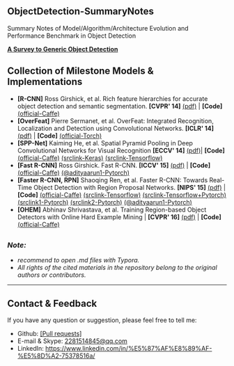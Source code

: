 ## ObjectDetection-SummaryNotes
Summary Notes of Model/Algorithm/Architecture Evolution and Performance Benchmark in Object Detection

[**A Survey to Generic Object Detection**](https://github.com/mikelu-shanghai/ObjectDetection-SummaryNotes/blob/master/GenericObjectDetection/Survey2GenericObjectDetection.md)

## Collection of Milestone Models & Implementations

- **[R-CNN]** Ross Girshick, et al. Rich feature hierarchies for accurate object detection and semantic segmentation. **[CVPR' 14]** [(pdf)](https://arxiv.org/pdf/1311.2524.pdf) | **[Code]** [(official-Caffe)](https://github.com/rbgirshick/rcnn) 
- **[OverFeat]** Pierre Sermanet, et al. OverFeat: Integrated Recognition, Localization and Detection using Convolutional Networks. **[ICLR' 14]** [(pdf)](https://arxiv.org/pdf/1312.6229.pdf) |  **[Code]** [(official-Torch)](https://github.com/sermanet/OverFeat) 
- **[SPP-Net]** Kaiming He, et al. Spatial Pyramid Pooling in Deep Convolutional Networks for Visual Recognition **[ECCV' 14]**  [(pdf)](https://arxiv.org/pdf/1406.4729.pdf)| **[Code]** [(official-Caffe)](https://github.com/ShaoqingRen/SPP_net)  [(srclink-Keras)](https://github.com/yhenon/keras-spp)  [(srclink-Tensorflow)](https://github.com/peace195/sppnet)
- **[Fast R-CNN]** Ross Girshick. Fast R-CNN. **[ICCV' 15]** [(pdf)](https://arxiv.org/pdf/1504.08083.pdf) | **[Code]** [(official-Caffe)](https://github.com/rbgirshick/fast-rcnn) [(@adityaarun1-Pytorch)](https://github.com/adityaarun1/pytorch_fast-er_rcnn)
- **[Faster R-CNN, RPN]** Shaoqing Ren, et al. Faster R-CNN: Towards Real-Time Object Detection with Region Proposal Networks.  **[NIPS' 15]** [(pdf)](https://arxiv.org/pdf/1506.01497.pdf) | **[Code]**  [(official-Caffe)](https://github.com/rbgirshick/py-faster-rcnn)  [(srclink-Tensorflow)](https://github.com/endernewton/tf-faster-rcnn)  [(srclink-Tensorflow+Pytorch)](https://github.com/ruotianluo/pytorch-faster-rcnn) [(srclink1-Pytorch)](https://github.com/longcw/faster_rcnn_pytorch) [(srclink2-Pytorch)](https://github.com/jwyang/faster-rcnn.pytorch) [(@adityaarun1-Pytorch)](https://github.com/adityaarun1/pytorch_fast-er_rcnn)
- **[OHEM]** Abhinav Shrivastava, et al. Training Region-based Object Detectors with Online Hard Example Mining | **[CVPR' 16]** [(pdf)](https://arxiv.org/pdf/1604.03540.pdf)  | **[Code]** [(official-Caffe)](https://github.com/abhi2610/ohem) 

##
### *Note:*
- *recommend to open .md files with Typora.*
- *All rights of the cited materials in the repository belong to the original authors or contributors.*

---
## Contact & Feedback
If you have any question or suggestion, please feel free to tell me:
- Github: [[Pull requests]](https://github.com/mikelu-shanghai/ObjectDetection-SummaryNotes/pulls)
- E-mail & Skype: 2281514845@qq.com
- LinkedIn: https://www.linkedin.com/in/%E5%87%AF%E8%89%AF-%E5%8D%A2-75378516a/
